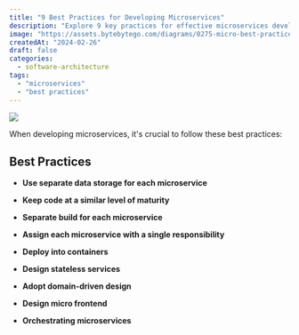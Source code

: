 ```yaml
---
title: "9 Best Practices for Developing Microservices"
description: "Explore 9 key practices for effective microservices development."
image: "https://assets.bytebytego.com/diagrams/0275-micro-best-practices.png"
createdAt: "2024-02-26"
draft: false
categories:
  - software-architecture
tags:
  - "microservices"
  - "best practices"
---
```


![](https://assets.bytebytego.com/diagrams/0275-micro-best-practices.png)

When developing microservices, it's crucial to follow these best practices:

## Best Practices

*   **Use separate data storage for each microservice**

*   **Keep code at a similar level of maturity**

*   **Separate build for each microservice**

*   **Assign each microservice with a single responsibility**

*   **Deploy into containers**

*   **Design stateless services**

*   **Adopt domain-driven design**

*   **Design micro frontend**

*   **Orchestrating microservices**

